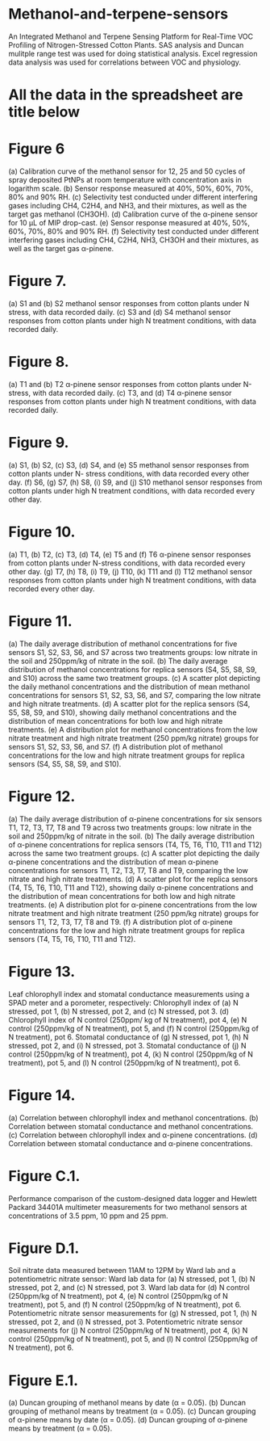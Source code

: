 # Methanol-and-terpene-sensors
An Integrated Methanol and Terpene Sensing Platform for Real-Time VOC Profiling of Nitrogen-Stressed Cotton Plants.
SAS analysis and Duncan mulitple range test was used for doing statistical analysis.
Excel regression data analysis was used for correlations between VOC and physiology.

# All the data in the spreadsheet are title below
# Figure 6 
(a) Calibration curve of the methanol sensor for 12, 25 and 50 cycles of spray deposited PtNPs at room temperature with concentration axis in logarithm scale. (b) Sensor response measured at 40%, 50%, 60%, 70%, 80% and 90% RH. (c) Selectivity test conducted under different interfering gases including CH4, C2H4, and NH3, and their mixtures, as well as the target gas methanol (CH3OH). (d) Calibration curve of the α-pinene sensor for 10 µL of MIP drop-cast. (e) Sensor response measured at 40%, 50%, 60%, 70%, 80% and 90% RH. (f) Selectivity test conducted under different interfering gases including CH4, C2H4, NH3, CH3OH and their mixtures, as well as the target gas α-pinene.
# Figure 7. 
(a) S1 and (b) S2 methanol sensor responses from cotton plants under N stress, with data recorded daily. (c) S3 and (d) S4 methanol sensor responses from cotton plants under high N treatment conditions, with data recorded daily. 
# Figure 8. 
(a) T1 and (b) T2 α-pinene sensor responses from cotton plants under N-stress, with data recorded daily. (c) T3, and (d) T4 α-pinene sensor responses from cotton plants under high N treatment conditions, with data recorded daily.
# Figure 9. 
(a) S1, (b) S2, (c) S3, (d) S4, and (e) S5 methanol sensor responses from cotton plants under N- stress conditions, with data recorded every other day. (f) S6, (g) S7, (h) S8, (i) S9, and (j) S10 methanol sensor responses from cotton plants under high N treatment conditions, with data recorded every other day.
# Figure 10. 
(a) T1, (b) T2, (c) T3, (d) T4, (e) T5 and (f) T6 α-pinene sensor responses from cotton plants under N-stress conditions, with data recorded every other day. (g) T7, (h) T8, (i) T9, (j) T10, (k) T11 and (l) T12 methanol sensor responses from cotton plants under high N treatment conditions, with data recorded every other day.
# Figure 11. 
(a) The daily average distribution of methanol concentrations for five sensors S1, S2, S3, S6, and S7 across two treatments groups: low nitrate in the soil and 250ppm/kg of nitrate in the soil.  (b) The daily average distribution of methanol concentrations for replica sensors (S4, S5, S8, S9, and S10) across the same two treatment groups. (c) A scatter plot depicting the daily methanol concentrations and the distribution of mean methanol concentrations for sensors S1, S2, S3, S6, and S7, comparing the low nitrate and high nitrate treatments. (d) A scatter plot for the replica sensors (S4, S5, S8, S9, and S10), showing daily methanol concentrations and the distribution of mean concentrations for both low and high nitrate treatments. (e) A distribution plot for methanol concentrations from the low nitrate treatment and high nitrate treatment (250 ppm/kg nitrate) groups for sensors S1, S2, S3, S6, and S7. (f) A distribution plot of methanol concentrations for the low and high nitrate treatment groups for replica sensors (S4, S5, S8, S9, and S10). 
# Figure 12. 
(a) The daily average distribution of α-pinene concentrations for six sensors T1, T2, T3, T7, T8 and T9 across two treatments groups: low nitrate in the soil and 250ppm/kg of nitrate in the soil.  (b) The daily average distribution of α-pinene concentrations for replica sensors (T4, T5, T6, T10, T11 and T12) across the same two treatment groups. (c) A scatter plot depicting the daily α-pinene concentrations and the distribution of mean α-pinene concentrations for sensors T1, T2, T3, T7, T8 and T9, comparing the low nitrate and high nitrate treatments. (d) A scatter plot for the replica sensors (T4, T5, T6, T10, T11 and T12), showing daily α-pinene concentrations and the distribution of mean concentrations for both low and high nitrate treatments. (e) A distribution plot for α-pinene concentrations from the low nitrate treatment and high nitrate treatment (250 ppm/kg nitrate) groups for sensors T1, T2, T3, T7, T8 and T9. (f) A distribution plot of α-pinene concentrations for the low and high nitrate treatment groups for replica sensors (T4, T5, T6, T10, T11 and T12).
# Figure 13. 
Leaf chlorophyll index and stomatal conductance measurements using a SPAD meter and a porometer, respectively: Chlorophyll index of (a) N stressed, pot 1, (b) N stressed, pot 2, and (c) N stressed, pot 3. (d) Chlorophyll index of N control (250ppm/ kg of N treatment), pot 4, (e) N control (250ppm/kg of N treatment), pot 5, and (f) N control (250ppm/kg of N treatment), pot 6. Stomatal conductance of (g) N stressed, pot 1, (h) N stressed, pot 2, and (i) N stressed, pot 3. Stomatal conductance of (j) N control (250ppm/kg of N treatment), pot 4, (k) N control (250ppm/kg of N treatment), pot 5, and (l) N control (250ppm/kg of N treatment), pot 6.
# Figure 14. 
(a) Correlation between chlorophyll index and methanol concentrations. (b) Correlation between stomatal conductance and methanol concentrations. (c) Correlation between chlorophyll index and α-pinene concentrations. (d) Correlation between stomatal conductance and α-pinene concentrations. 
# Figure C.1. 
Performance comparison of the custom-designed data logger and Hewlett Packard 34401A multimeter measurements for two methanol sensors at concentrations of 3.5 ppm, 10 ppm and 25 ppm.
# Figure D.1. 
Soil nitrate data measured between 11AM to 12PM by Ward lab and a potentiometric nitrate sensor: Ward lab data for (a) N stressed, pot 1, (b) N stressed, pot 2, and (c) N stressed, pot 3. Ward lab data for (d) N control (250ppm/kg of N treatment), pot 4, (e) N control (250ppm/kg of N treatment), pot 5, and (f) N control (250ppm/kg of N treatment), pot 6. Potentiometric nitrate sensor measurements for (g) N stressed, pot 1, (h) N stressed, pot 2, and (i) N stressed, pot 3. Potentiometric nitrate sensor measurements for (j) N control (250ppm/kg of N treatment), pot 4, (k) N control (250ppm/kg of N treatment), pot 5, and (l) N control (250ppm/kg of N treatment), pot 6.
# Figure E.1. 
(a) Duncan grouping of methanol means by date (α = 0.05). (b) Duncan grouping of methanol means by treatment (α = 0.05). (c) Duncan grouping of α-pinene means by date (α = 0.05). (d) Duncan grouping of α-pinene means by treatment (α = 0.05).
